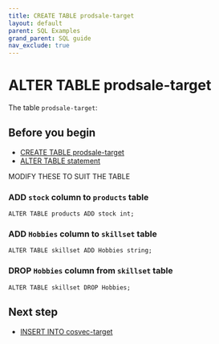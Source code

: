 ```yaml
---
title: CREATE TABLE prodsale-target
layout: default
parent: SQL Examples
grand_parent: SQL guide
nav_exclude: true
---
```


# ALTER TABLE prodsale-target

The table `prodsale-target`:


## Before you begin
* [CREATE TABLE prodsale-target](/docs/sql-guide/examples/sql-eg-table/sql-eg-table-create-prodsale-target)
* [ALTER TABLE statement](/docs/sql-guide/statements/statement-table-alter)


MODIFY THESE TO SUIT THE TABLE

### ADD `stock` column to `products` table

```
ALTER TABLE products ADD stock int;
```

### ADD `Hobbies` column to `skillset` table
```
ALTER TABLE skillset ADD Hobbies string;
```

### DROP `Hobbies` column from `skillset` table

```
ALTER TABLE skillset DROP Hobbies;
```




## Next step

* [INSERT INTO cosvec-target](/docs/sql-guide/examples/sql-eg-insert/sql-eg-insert-cosvec-target)
